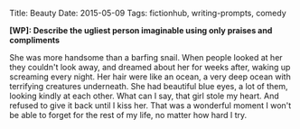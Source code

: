 Title: Beauty
Date: 2015-05-09
Tags: fictionhub, writing-prompts, comedy

**[WP]: Describe the ugliest person imaginable using only praises and compliments**

She was more handsome than a barfing snail. When people looked at her they couldn't look away, and dreamed about her for weeks after, waking up screaming every night. Her hair were like an ocean, a very deep ocean with terrifying creatures underneath. She had beautiful blue eyes, a lot of them, looking kindly at each other.
What can I say, that girl stole my heart. And refused to give it back until I kiss her. That was a wonderful moment I won't be able to forget for the rest of my life, no matter how hard I try.
